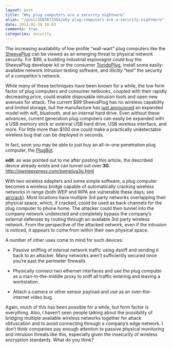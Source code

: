 ```yaml
---
layout: post
title: "Why plug computers are a security nightmare"
alias: "/post/3565673304/why-plug-computers-are-a-security-nightmare"
date: 2011-02-28 18:03
comments: true
categories: security
---
```


<p>The increasing availability of low profile &#8220;wall-wart&#8221; plug computers like the <a href="http://www.plugcomputer.org/">SheevaPlug</a> can be viewed as an emerging threat to physical network security.  For $99, a budding industrial espionagist could buy the SheevaPlug developer kit or the consumer <a href="http://www.tonidoplug.com/">TonidoPlug</a>, install some easily-available network intrusion testing software, and illicitly &#8220;test&#8221; the security of a competitor&#8217;s network.</p>



<p>While many of these techniques have been known for a while, the low form factor of plug computers and consumer netbooks, coupled with their rapidly decreasing price, could enable disposable intrusion tools and open new avenues for attack.  The current $99 SheevaPlug has no wireless capability and limited storage, but the manufacture has <a href="http://www.prnewswire.com/news-releases/marvell-unveils-plug-computer-30-with-integrated-wireless-and-built-in-hard-drive-80693037.html">just announced</a> an expanded model with wifi, bluetooth, and an internal hard drive.  Even without these advances, current generation plug computers can easily be expanded with a USB memory stick or external USB hard drive, USB wireless interface, and more.  For little more than $100 one could make a practically undetectable wireless bug that can be deployed in seconds.</p>



<p>In fact, soon you may be able to just buy an all-in-one penetration plug computer, the <a href="http://theplugbot.com/">PlugBot</a>.</p>



<p><strong>edit</strong>: as was pointed out to me after posting this article, the described device already exists and can tunnel out over <strong>3G</strong>.  <a href="http://pwnieexpress.com/pwnplug3g.html"><a href="http://pwnieexpress.com/pwnplug3g.html">http://pwnieexpress.com/pwnplug3g.html</a></a></p>



<p>With two wireless adapters and some simple software, a plug computer becomes a wireless bridge capable of automatically cracking wireless networks in range (both WEP and WPA are vulnerable these days; see <a href="http://www.aircrack-ng.org/">aircrack</a>).  Most locations have multiple 3rd party networks overlapping their physical space, which, if cracked, could be used as back channels for the plug computer to phone home.  The attacker could then tunnel into the company network undetected and completely bypass the company&#8217;s external defenses by routing through an available 3rd party wireless network.  From the perspective of the attacked network, even if the intrusion is noticed, it appears to come from within their own physical space.</p>



<p>A number of other uses come to mind for such devices:<br/>

- Passive sniffing of internal network traffic using dsniff and sending it back to an attacker.  Many networks aren&#8217;t sufficiently secured once you&#8217;re past the perimeter firewalls.<br/>

- Physically connect two ethernet interfaces and use the plug computer as a man-in-the-middle proxy to sniff all traffic entering and leaving a workstation.<br/>

- Attach a camera or other sensor payload and use as an over-the-internet video bug.</p>



<p>Again, much of this has been possible for a while, but form factor is everything.  Also, I haven&#8217;t seen people talking about the possibility of bridging multiple available wireless networks together for attack obfuscation and to avoid connecting through a company&#8217;s edge network.  I don&#8217;t think companies pay enough attention to passive physical monitoring and intrusion threats like this, especially given the insecurity of wireless encryption standards.  What do you think?</p>
